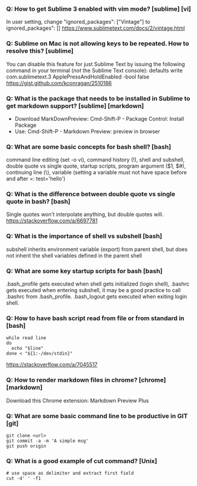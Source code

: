 ### Q: How to get Sublime 3 enabled with vim mode? [sublime] [vi] 
In user setting, change "ignored_packages": ["Vintage"] to ignored_packages": []
https://www.sublimetext.com/docs/2/vintage.html

### Q: Sublime on Mac is not allowing keys to be repeated. How to resolve this? [sublime] 
You can disable this feature for just Sublime Text by issuing the following command in your terminal (*not* the Sublime Text console):
defaults write com.sublimetext.3 ApplePressAndHoldEnabled -bool false
https://gist.github.com/kconragan/2510186

### Q: What is the package that needs to be installed in Sublime to get markdown support? [sublime] [markdown]
 * Download MarkDownPreview: Cmd-Shift-P - Package Control: Install Package
 * Use: Cmd-Shift-P - Markdown Preview: preview in browser

### Q: What are some basic concepts for bash shell? [bash]
command line editing (set -o vi), command history (!), shell and subshell, double quote vs single quote, startup scripts, program argument ($1, $#), continuing line (\\), variable (setting a variable must not have space before and after =: test='hello')

### Q: What is the difference between double quote vs single quote in bash? [bash]
Single quotes won't interpolate anything, but double quotes will.
https://stackoverflow.com/a/6697781

### Q: What is the importance of shell vs subshell [bash]
subshell inherits environment variable (export) from parent shell, but does not inherit the shell variables defined in the parent shell

### Q: What are some key startup scripts for bash [bash]
.bash_profile gets executed when shell gets initialized (login shell), .bashrc gets executed when entering subshell, it may be a good practice to call .bashrc from .bash_profile. .bash_logout gets executed when exiting login shell.

### Q: How to have bash script read from file or from standard in [bash]
```
while read line
do
  echo "$line"
done < "${1:-/dev/stdin}"
```
https://stackoverflow.com/a/7045517

### Q: How to render markdown files in chrome? [chrome] [markdown]
Download this Chrome extension: Markdown Preview Plus

### Q: What are some basic command line to be productive in GIT [git]
```
git clone <url>
git commit -a -m 'A simple msg'
git push origin
```

### Q: What is a good example of cut command? [Unix]
```
# use space as delimiter and extract first field
cut -d' ' -f1
```
